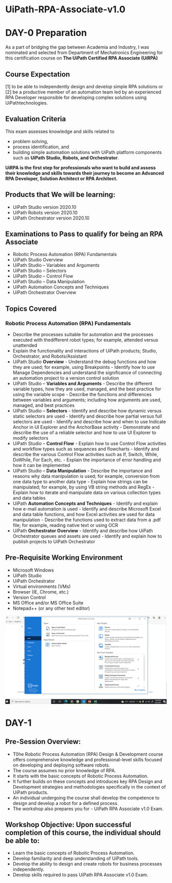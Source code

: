 # UiPath-RPA-Associate-v1.0

# DAY-0 Preparation 
As a part of bridging the gap between Academia and Industry, I was nominated and selected from Department of Mechatronics Engineering for this certification course on **The UiPath Certified RPA Associate (UiRPA)**
## Course Expectation
[1] to be able to independently design and develop simple RPA solutions or 
[2] be a productive member of an automation team led by an experienced RPA Developer responsible for developing complex solutions using UiPathtechnologies.

## Evaluation Criteria 
This exam assesses knowledge and skills related to 
- problem solving, 
- process identification, and 
- building simple automation solutions with UiPath platform components such as **UiPath Studio, Robots, and Orchestrator**. 

**UiRPA is the first step for professionals who want to build and assess their knowledge and skills towards their journey to become an Advanced RPA Developer, Solution Architect or RPA Architect.**

## Products that We will be learning:

- UiPath Studio version 2020.10
- UiPath Robots version 2020.10
- UiPath Orchestrator version 2020.10

## Examinations to Pass to qualify for being an RPA Associate

- Robotic Process Automation (RPA) Fundamentals
- UiPath Studio Overview
- UiPath Studio – Variables and Arguments
- UiPath Studio – Selectors
- UiPath Studio – Control Flow
- UiPath Studio – Data Manipulation
- UiPath Automation Concepts and Techniques
- UiPath Orchestrator Overview

## Topics Covered

### Robotic Process Automation (RPA) Fundamentals
- Describe the processes suitable for automation and the processes executed with thedifferent robot types; for example, attended versus unattended
- Explain the functionality and interactions of UiPath products; Studio, Orchestrator, and Robots/Assistant
- UiPath Studio **Overview**
      - Understand the debug functions and how they are used; for example, using Breakpoints
      - Identify how to use Manage Dependencies and understand the significance of connecting an automation project to a version control solution
- UiPath Studio – **Variables and Arguments**
      - Describe the different variable types, how they are used, managed, and the best practice for using the variable scope
      - Describe the functions and differences between variables and arguments; including how arguments are used, managed, and best practices
- UiPath Studio – **Selectors**
      - Identify and describe how dynamic versus static selectors are used
      - Identify and describe how partial versus full selectors are used
      - Identify and describe how and when to use Indicate Anchor in UI Explorer and the AnchorBase activity
      - Demonstrate and describe the use of a reliable selector and how to use UI Explorer to modify selectors
- UiPath Studio – **Control Flow**
      - Explain how to use Control Flow activities and workflow types such as sequences and flowcharts
      - Identify and describe the various Control Flow activities such as If, Switch, While, DoWhile, For Each, etc.
      - Explain the importance of error handling and how it can be implemented
- UiPath Studio – **Data Manipulation**
      - Describe the importance and reasons why data manipulation is used; for example, conversion from one data type to another data type
      - Explain how strings can be manipulated; for example, by using VB string methods and RegEx
      - Explain how to iterate and manipulate data on various collection types and data tables
- UiPath **Automation Concepts and Techniques**
      - Identify and explain how e-mail automation is used
      - Identify and describe Microsoft Excel and data table functions, and how Excel activities are used for data manipulation
      - Describe the functions used to extract data from a .pdf file; for example, reading native text or using OCR
- UiPath **Orchestrator Overview**
      - Identify and describe how UiPath Orchestrator queues and assets are used
      - Identify and explain how to publish projects to UiPath Orchestrator

## Pre-Requisite Working Environment

- Microsoft Windows
- UiPath Studio
- UiPath Orchestrator
- Virtual environments (VMs)
- Browser (IE, Chrome, etc.)
- Version Control
- MS Office and/or MS Office Suite
- Notepad++ (or any other text editor)

![Set UI Path Studio Environment](https://github.com/Mechatronics-Engineering-CU/UiPath-RPA-Associate-v1.0/blob/main/Getting_Started_With_RPA_development/Raw/UIPath%20Studio%20Setup.PNG)

# DAY-1

## Pre-Session Overview:  

- T0he Robotic Process Automation (RPA) Design & Development course offers comprehensive knowledge and professional-level skills focused on developing and deploying software robots. 
- The course assumes no prior knowledge of RPA. 
- It starts with the basic concepts of Robotic Process Automation. 
- It further builds on these concepts and introduces key RPA Design and Development strategies and methodologies specifically in the context of UiPath products. 
- An individual undergoing the course shall develop the competence to design and develop a robot for a defined process. 
- The workshop also prepares you for - UiPath RPA Associate v1.0 Exam.

## Workshop Objective: Upon successful completion of this course, the individual should be able to:

- Learn the basic concepts of Robotic Process Automation.
- Develop familiarity and deep understanding of UiPath tools.
- Develop the ability to design and create robots for business processes independently.
- Develop skills required to pass UiPath RPA Associate v1.0 Exam.

